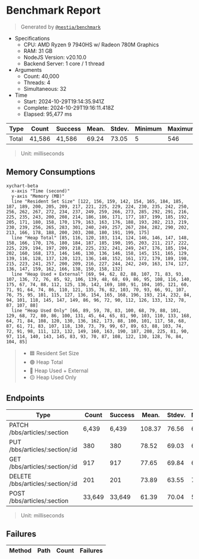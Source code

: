 # Benchmark Report
> Generated by [`@nestia/benchmark`](https://github.com/samchon/nestia)

  - Specifications
    - CPU: AMD Ryzen 9 7940HS w/ Radeon 780M Graphics     
    - RAM: 31 GB
    - NodeJS Version: v20.10.0
    - Backend Server: 1 core / 1 thread
  - Arguments
    - Count: 40,000
    - Threads: 4
    - Simultaneous: 32
  - Time
    - Start: 2024-10-29T19:14:35.941Z
    - Complete: 2024-10-29T19:16:11.418Z
    - Elapsed: 95,477 ms

Type | Count | Success | Mean. | Stdev. | Minimum | Maximum
----|----|----|----|----|----|----
Total | 41,586 | 41,586 | 69.24 | 73.05 | 5 | 546

> Unit: milliseconds

## Memory Consumptions
```mermaid
xychart-beta
  x-axis "Time (second)"
  y-axis "Memory (MB)"
  line "Resident Set Size" [122, 156, 159, 142, 154, 165, 184, 185, 187, 189, 200, 205, 209, 217, 221, 225, 229, 224, 230, 235, 242, 250, 256, 262, 267, 272, 234, 237, 249, 259, 266, 273, 285, 292, 291, 216, 225, 235, 243, 200, 208, 214, 186, 186, 171, 177, 187, 199, 185, 192, 205, 171, 180, 158, 170, 179, 163, 163, 176, 188, 193, 202, 213, 219, 230, 239, 256, 265, 283, 301, 240, 249, 257, 267, 284, 282, 290, 202, 213, 166, 178, 188, 200, 203, 208, 180, 191, 199, 175]
  line "Heap Total" [85, 116, 120, 103, 114, 124, 146, 146, 147, 148, 158, 166, 170, 176, 180, 184, 187, 185, 190, 195, 203, 211, 217, 222, 225, 229, 194, 197, 209, 218, 225, 232, 241, 249, 247, 176, 185, 194, 202, 160, 168, 173, 146, 146, 130, 136, 146, 158, 145, 151, 165, 129, 139, 116, 128, 137, 120, 123, 136, 148, 152, 161, 172, 179, 189, 198, 215, 223, 241, 257, 200, 209, 216, 227, 244, 242, 249, 163, 174, 127, 136, 147, 159, 162, 166, 138, 150, 158, 132]
  line "Heap Used + External" [69, 94, 62, 82, 88, 107, 71, 83, 93, 107, 136, 72, 76, 85, 92, 106, 139, 48, 68, 69, 86, 95, 108, 116, 140, 175, 67, 74, 88, 112, 125, 136, 142, 169, 180, 91, 104, 105, 121, 60, 71, 91, 64, 74, 86, 110, 121, 135, 76, 82, 103, 70, 93, 66, 91, 107, 76, 75, 95, 101, 115, 127, 136, 154, 165, 168, 196, 193, 214, 232, 84, 94, 101, 118, 145, 147, 149, 86, 96, 72, 90, 112, 126, 133, 132, 78, 87, 107, 88]
  line "Heap Used Only" [66, 89, 59, 78, 83, 100, 68, 79, 88, 101, 129, 68, 72, 80, 86, 100, 131, 45, 64, 65, 81, 90, 103, 110, 133, 168, 64, 71, 84, 108, 120, 130, 136, 162, 173, 88, 100, 101, 117, 58, 68, 87, 61, 71, 83, 107, 118, 130, 73, 79, 99, 67, 89, 63, 88, 103, 74, 72, 91, 98, 111, 123, 132, 149, 160, 163, 190, 187, 208, 225, 81, 90, 97, 114, 140, 143, 145, 83, 93, 70, 87, 108, 122, 130, 128, 76, 84, 104, 85]
```

> - 🟦 Resident Set Size
> - 🟢 Heap Total
> - 🔴 Heap Used + External
> - 🟡 Heap Used Only

## Endpoints
Type | Count | Success | Mean. | Stdev. | Minimum | Maximum
----|----|----|----|----|----|----
PATCH /bbs/articles/:section | 6,439 | 6,439 | 108.37 | 76.56 | 6 | 546
PUT /bbs/articles/:section/:id | 380 | 380 | 78.52 | 69.03 | 6 | 296
GET /bbs/articles/:section/:id | 917 | 917 | 77.65 | 69.84 | 6 | 463
DELETE /bbs/articles/:section/:id | 201 | 201 | 73.89 | 63.55 | 7 | 307
POST /bbs/articles/:section | 33,649 | 33,649 | 61.39 | 70.04 | 5 | 546

> Unit: milliseconds

## Failures
Method | Path | Count | Failures
-------|------|-------|----------